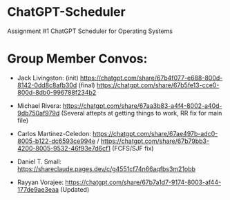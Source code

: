 # ChatGPT-Scheduler
Assignment #1 ChatGPT Scheduler for Operating Systems


# Group Member Convos:
- Jack Livingston: (init) https://chatgpt.com/share/67b4f077-e688-800d-8142-0dd8c8afb30d
                   (final) https://chatgpt.com/share/67b5fe13-cce0-800d-8db0-996788f234b2

- Michael Rivera: https://chatgpt.com/share/67aa3b83-a4f4-8002-a40d-9db750af979d (Several attepts at getting things to work, RR fix for main file)
- Carlos Martinez-Celedon: https://chatgpt.com/share/67ae497b-adc0-8005-b122-dc6593ce994e / https://chatgpt.com/share/67b79bb3-4200-8005-9532-46f93e7d6cf1 (FCFS/SJF fix)
- Daniel T. Small: https://shareclaude.pages.dev/c/g4551cf74n66aqfbs3m21obb
- Rayyan Vorajee: https://chatgpt.com/share/67b7a1d7-9174-8003-af44-177de9ae3eaa (Updated)
  
